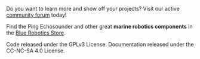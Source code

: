 Do you want to learn more and show off your projects? Visit our active [community forum](https://discuss.bluerobotics.com) today!

Find the Ping Echosounder and other great **marine robotics components** in the [Blue Robotics Store](https://bluerobotics.com).

Code released under the GPLv3 License. Documentation released under the CC-NC-SA 4.0 License.

